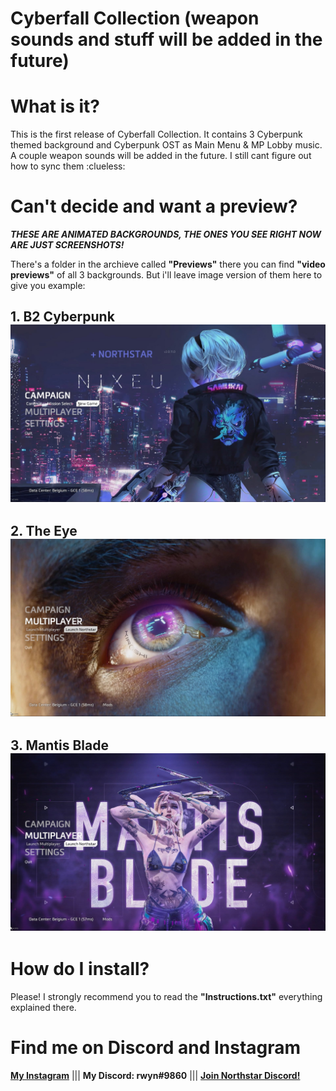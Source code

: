 # Cyberfall Collection (weapon sounds and stuff will be added in the future)

# What is it?
 This is the first release of Cyberfall Collection. It contains 3 Cyberpunk themed background and Cyberpunk OST as Main Menu & MP Lobby music. A couple weapon sounds will be added in the future. I still cant figure out how to sync them :clueless:

# Can't decide and want a preview?
 ***THESE ARE ANIMATED BACKGROUNDS, THE ONES YOU SEE RIGHT NOW ARE JUST SCREENSHOTS!***

 There's a folder in the archieve called **"Previews"** there you can find **"video previews"** of all 3 backgrounds. But i'll leave image version of them here to give you example:
 
 
## 1. B2 Cyberpunk![B2Cyberpunk](https://github.com/rwynx/cyberfall-collection/blob/main/Preview%20Images/B2Cyberpunk.jpg?raw=true)
## 2. The Eye ![TheEye](https://github.com/rwynx/cyberfall-collection/blob/main/Preview%20Images/TheEye.jpg)
## 3. Mantis Blade ![MantisBlade](https://github.com/rwynx/cyberfall-collection/blob/main/Preview%20Images/MantisBlade.jpg)

# How do I install?
Please! I strongly recommend you to read the **"Instructions.txt"** everything explained there.

# Find me on Discord and Instagram
**[My Instagram](https://www.instagram.com/k3rnelpan1c.asc)** ||| **My Discord: rwyn#9860** |||  **[Join Northstar Discord!](https://discord.gg/northstar)**
